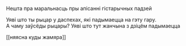 Нешта пра маральнасць пры апісанні гістарычных падзей

Уяві што ты рыцар у даспехах, які падымаецца на гэту гару.    
А чаму заўсёды рыцары? Уяві што тут жанчына з дзіцём падымаецца

[[няясна куды жамяра]]
